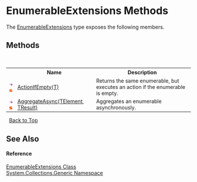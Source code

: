 # EnumerableExtensions Methods
 

The <a href="T_System_Collections_Generic_EnumerableExtensions">EnumerableExtensions</a> type exposes the following members.


## Methods
&nbsp;<table><tr><th></th><th>Name</th><th>Description</th></tr><tr><td>![Public method](media/pubmethod.gif "Public method")![Static member](media/static.gif "Static member")</td><td><a href="M_System_Collections_Generic_EnumerableExtensions_ActionIfEmpty__1">ActionIfEmpty(T)</a></td><td>
Returns the same enumerable, but executes an action if the enumerable is empty.</td></tr><tr><td>![Public method](media/pubmethod.gif "Public method")![Static member](media/static.gif "Static member")</td><td><a href="M_System_Collections_Generic_EnumerableExtensions_AggregateAsync__2">AggregateAsync(TElement, TResult)</a></td><td>
Aggregates an enumerable asynchronously.</td></tr></table>&nbsp;
<a href="#enumerableextensions-methods">Back to Top</a>

## See Also


#### Reference
<a href="T_System_Collections_Generic_EnumerableExtensions">EnumerableExtensions Class</a><br /><a href="N_System_Collections_Generic">System.Collections.Generic Namespace</a><br />